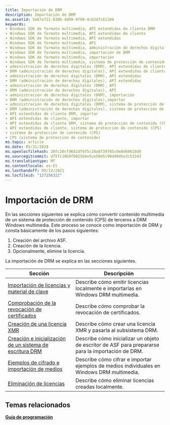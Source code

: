 ```yaml
---
title: Importación de DRM
description: Importación de DRM
ms.assetid: 5e67a721-830b-4d99-9f90-4cb2d7c61104
keywords:
- Windows SDK de formato multimedia, API extendidas de cliente DRM
- Windows SDK de formato multimedia, API extendidas de cliente
- Windows SDK de formato multimedia, API extendidas
- Windows SDK de formato multimedia, API
- Windows SDK de formato multimedia, administración de derechos digitales (DRM)
- Windows SDK de formato multimedia, importación de DRM
- Windows SDK de formato multimedia, importación
- Windows SDK de formato multimedia, sistema de protección de contenido (CPS)
- administración de derechos digitales (DRM), API extendidas de cliente
- DRM (administración de derechos digitales), API extendidas de cliente
- administración de derechos digitales (DRM), API extendidas
- DRM (administración de derechos digitales), API extendidas
- administración de derechos digitales (DRM), API
- DRM (administración de derechos digitales), API
- administración de derechos digitales (DRM), importación
- DRM (administración de derechos digitales),importar
- administración de derechos digitales (DRM), sistema de protección de contenido (CPS)
- DRM (administración de derechos digitales), sistema de protección de contenido (CPS)
- API extendidas de cliente DRM, importar
- API extendidas de cliente, importar
- API extendidas de cliente DRM, sistema de protección de contenido (CPS)
- API extendidas de cliente, sistema de protección de contenido (CPS)
- sistema de protección de contenido (CPS)
- CPS (sistema de protección de contenido)
ms.topic: article
ms.date: 05/31/2018
ms.openlocfilehash: 20fc20cfd682df975c10a8f39785c0e8d69610d0
ms.sourcegitcommit: d75fc10b9f0825bbe5ce5045c90d4045e3c53243
ms.translationtype: MT
ms.contentlocale: es-ES
ms.lasthandoff: 09/13/2021
ms.locfileid: "127256322"
---
```

# <a name="drm-import"></a>Importación de DRM

En las secciones siguientes se explica cómo convertir contenido multimedia de un sistema de protección de contenido (CPS) de terceros a DRM Windows multimedia. Este proceso se conoce como importación de DRM y consta básicamente de los pasos siguientes:

1.  Creación del archivo ASF.
2.  Creación de la licencia.
3.  Opcionalmente, elimine la licencia.

La importación de DRM se explica en las secciones siguientes.



| Sección                                                                              | Descripción                                                                          |
|--------------------------------------------------------------------------------------|--------------------------------------------------------------------------------------|
| [Importación de licencias y material de clave](importing-license-and-key-material.md)         | Describe cómo emitir licencias localmente e importarlas en Windows DRM multimedia.      |
| [Comprobación de la revocación de certificados](checking-certificate-revocation.md)               | Describe cómo comprobar la revocación de certificados.                                       |
| [Creación de una licencia XMR](building-an-xmr-license.md)                               | Describe cómo crear una licencia XMR y pasarla al subsistema DRM.             |
| [Creación e inicialización de un sistema de escritura DRM](creating-and-initializing-a-drm-writer.md) | Describe cómo inicializar un objeto de escritor de ASF para prepararse para la importación de DRM.          |
| [Ejemplos de cifrado e importación de medios](encrypting-and-importing-media-samples.md) | Describe cómo cifrar e importar ejemplos de medios individuales en Windows DRM multimedia. |
| [Eliminación de licencias](license-deletion.md)                                             | Describe cómo eliminar licencias creadas localmente.                                    |



 

## <a name="related-topics"></a>Temas relacionados

<dl> <dt>

[**Guía de programación**](drm-programming-guide.md)
</dt> </dl>

 

 




